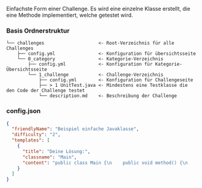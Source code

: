 Einfachste Form einer Challenge. Es wird eine einzelne Klasse erstellt, die eine Methode implementiert, welche getestet wird.

### Basis Ordnerstruktur
```plaintext
└── challenges                    <- Root-Verzeichnis für alle Challenges
    ├── config.yml                <- Konfiguration für übersichtsseite
    └── 0_category                <- Kategorie-Verzeichnis
        ├── config.yml            <- Konfiguration für Kategorie-Übersichtsseite
        └── 1_challenge           <- Challenge-Verzeichnis
            ├── config.yml        <- Konfiguration für Challengeseite
            ├── > 1 UnitTest.java <- Mindestens eine Testklasse die den Code der Challenge testet
            └── description.md    <- Beschreibung der Challenge
```
### config.json
```json
{
  "friendlyName": "Beispiel einfache Javaklasse",
  "difficulty": "2",
  "templates": [
    {
      "title": "Deine Lösung:",
      "classname": "Main",
      "content": "public class Main {\n    public void method() {\n        //Schreibe deinen Code hier\n    }\n}"
    }
  ]
}
```